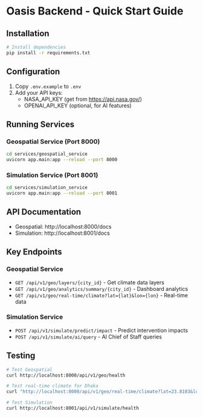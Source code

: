 # Oasis Backend - Quick Start Guide

## Installation

```bash
# Install dependencies
pip install -r requirements.txt
```

## Configuration

1. Copy `.env.example` to `.env`
2. Add your API keys:
   - NASA_API_KEY (get from https://api.nasa.gov/)
   - OPENAI_API_KEY (optional, for AI features)

## Running Services

### Geospatial Service (Port 8000)
```bash
cd services/geospatial_service
uvicorn app.main:app --reload --port 8000
```

### Simulation Service (Port 8001)
```bash
cd services/simulation_service
uvicorn app.main:app --reload --port 8001
```

## API Documentation

- Geospatial: http://localhost:8000/docs
- Simulation: http://localhost:8001/docs

## Key Endpoints

### Geospatial Service
- `GET /api/v1/geo/layers/{city_id}` - Get climate data layers
- `GET /api/v1/geo/analytics/summary/{city_id}` - Dashboard analytics
- `GET /api/v1/geo/real-time/climate?lat={lat}&lon={lon}` - Real-time data

### Simulation Service
- `POST /api/v1/simulate/predict/impact` - Predict intervention impacts
- `POST /api/v1/simulate/ai/query` - AI Chief of Staff queries

## Testing

```bash
# Test Geospatial
curl http://localhost:8000/api/v1/geo/health

# Test real-time climate for Dhaka
curl "http://localhost:8000/api/v1/geo/real-time/climate?lat=23.8103&lon=90.4125"

# Test Simulation
curl http://localhost:8001/api/v1/simulate/health
```
